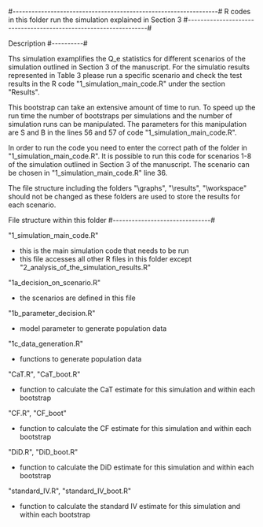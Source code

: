 #-----------------------------------------------------------------#
R codes in this folder run the simulation explained in Section 3 
#-----------------------------------------------------------------#


Description
#----------#

Ths simulation examplifies the Q_e statistics for different scenarios of the simulation outlined in Section 3 of the manuscript.
For the simulatio results represented in Table 3 please run a specific scenario and check the test results in the R code "1_simulation_main_code.R" under the section "Results".

This bootstrap can take an extensive amount of time to run. To speed up the run time the number of bootstraps per simulations and the number of simulation runs can be manipulated.
The parameters for this manipulation are S and B in the lines 56 and 57 of code "1_simulation_main_code.R". 

In order to run the code you need to enter the correct path of the folder in "1_simulation_main_code.R".
It is possible to run this code for scenarios 1-8 of the simulation outlined in Section 3 of the manuscript. The scenario can be chosen in "1_simulation_main_code.R" line 36.

The file structure including the folders "\graphs", "\results", "\workspace" should not be changed as these folders are used to store the results for each scenario. 



File structure within this folder 
#-------------------------------# 

"1_simulation_main_code.R"

- this is the main simulation code that needs to be run
- this file accesses all other R files in this folder except "2_analysis_of_the_simulation_results.R"

"1a_decision_on_scenario.R"
- the scenarios are defined in this file

"1b_parameter_decision.R"
- model parameter to generate population data

"1c_data_generation.R"
- functions to generate population data

"CaT.R", "CaT_boot.R"
- function to calculate the CaT estimate for this simulation and within each bootstrap 

"CF.R", "CF_boot"
- function to calculate the CF estimate for this simulation and within each bootstrap 

"DiD.R", "DiD_boot.R"
- function to calculate the DiD estimate for this simulation and within each bootstrap 

"standard_IV.R", "standard_IV_boot.R"
- function to calculate the standard IV estimate for this simulation and within each bootstrap 





